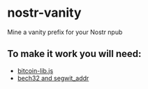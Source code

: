 # nostr-vanity
Mine a vanity prefix for your Nostr npub

## To make it work you will need:
- [bitcoin-lib.js](https://github.com/bitcoinjs/bitcoinjs-lib)
- [bech32 and segwit_addr]([https://github.com/geco/bech32-js](https://github.com/sipa/bech32))

